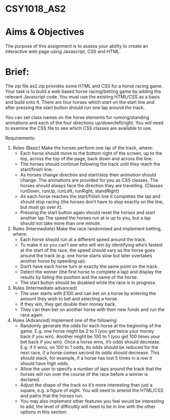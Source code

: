 # CSY1018_AS2

<h1>Aims & Objectives</h1>
<p>The purpose of this assignment is to assess your ability to create an interactive web page using
Javascript, CSS and HTML.</p>
<h1>Brief:</h1>
<p>The zip file as2.zip provides some HTML and CSS for a horse racing game. Your task is to build a
web based horse racing/betting game by adding the relevant Javascript code. You must use the
existing HTML/CSS as a basis and build onto it. There are four horses which start on the start line
and after pressing the start button should run one lap around the track.</p>
<p>You can set class names on the horse elements for running/standing animations and each of the
four directions up/down/left/right. You will need to examine the CSS file to see which CSS classes
are available to use.</p>
<p>Requirements:</p>
<ol>
  <li>Rules (Basic) Make the horses perform one lap of the track, where:
    <ul>
      <li>Each horse should move to the bottom right of the screen, up to the top, across the top of the page, back down and across the line.</li>
      <li>The horses should continue following the track until they reach the start/finish line.</li>
      <li>As horses change direction and start/stop their animation should change. The animations are provided for you as CSS classes. The horses should always face the direction they are travelling. (Classes runDown, runUp, runLeft, runRight, standRight)</li>
      <li>As each horse reaches the start/finish line it completes the lap and should stop racing (the horses don’t have to stop exactly on the line, but must go over it).</li>
      <li>Pressing the start button again should reset the horses and start another lap The speed the horses run at is up to you, but a lap should not take more than one minute.</li>
    </ul>
  </li>

<li>Rules (Intermediate) Make the race randomised and implement betting, where:
  <ul>
    <li>Each horse should run at a different speed around the track.</li>
    <li>To make it so you can’t see who will win by identifying who’s fastest at the start of the race, the speed should vary as the horse goes around the track (e.g. one horse starts slow but later overtakes another horse by speeding up).</li>
    <li>Don’t have each horse turn at exactly the same point on the track.</li>
    <li>Detect the winner (the first horse to complete a lap) and display the results by listing the position and the name of the horse.</li>
    <li>The start button should be disabled while the race is in progress.</li>
  </ul>
</li>

<li>Rules (Intermediate advanced)
  <ul>
    <li>The user starts with £100 and can bet on a horse by entering the amount they wish to bet and selecting a horse.</li>
    <li>If they win, they get double their money back.</li>
    <li>They can then bet on another horse with their new funds and run the race again.</li>
  </ul>
</li>

<li>Rules (Advanced) Implement one of the following:
  <ul>
    <li>Randomly generate the odds for each horse at the beginning of the game. E.g. one horse might be 2 to 1 (you get twice your money back if you win). Another might be 100 to 1 (you get 100 times your bet back if you win). Once a horse wins, it’s odds should decrease. E.g. if it wins, on 100 to 1 odds, its odds should be reduced for the next race, if a horse comes second its odds should decrease. This should stack, for example, if a horse has lost 5 times in a row it should have high odds.</li>
    <li>Allow the user to specify a number of laps around the track that the horses will run over the course of the race before a winner is declared.</li>
    <li>Adjust the shape of the track so it’s more interesting than just a square, e.g. a figure of eight. You will need to amend the HTML/CSS and paths that the horses run.</li>
    <li>You may also implement other features you feel would be interesting to add, the level of difficultly will need to be in line with the other options in this section.</li>
  </ul>
</li>
</ol>
